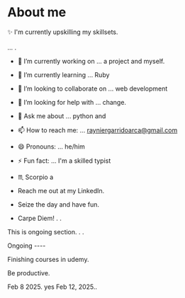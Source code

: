 # About me

:sparkles: I'm currently upskilling my skillsets. <br> <br> ...  .

- 🔭 I’m currently working on ... a project and myself.
- 🌱 I’m currently learning ... Ruby
- 👯 I’m looking to collaborate on ... web development
- 🤔 I’m looking for help with ... change.
- 💬 Ask me about ... python and
- 📫 How to reach me: ... rayniergarridoarca@gmail.com
- 😄 Pronouns: ... he/him
- ⚡ Fun fact: ... I'm a skilled typist
- ♏ Scorpio a

- Reach me out at my LinkedIn.
- Seize the day and have fun.
- Carpe Diem! . . 

This is ongoing section. . .

Ongoing ----

Finishing courses in udemy.

Be productive.

Feb 8 2025.
yes 
Feb 12, 2025..

<!-- Hey be consistent and be yourself.

Finish..
On time..
